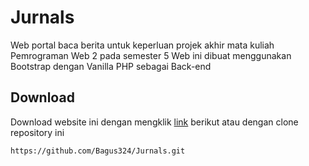 # Jurnals

Web portal baca berita untuk keperluan projek akhir mata kuliah Pemrograman Web 2 pada semester 5
Web ini dibuat menggunakan Bootstrap dengan Vanilla PHP sebagai Back-end

## Download
Download website ini dengan mengklik [link](https://drive.google.com/file/d/1aRv0KX8aFjV9LV3Q8Okh5V4yhsRf21iE/view?usp=sharing) berikut atau dengan clone repository ini
```
https://github.com/Bagus324/Jurnals.git
```
